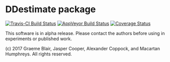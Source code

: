 # DDestimate package

[![Travis-CI Build Status](https://travis-ci.org/graemeblair/DDestimate.png?branch=master)](https://travis-ci.org/graemeblair/DDestimate)
[![AppVeyor Build Status](https://ci.appveyor.com/api/projects/status/github/graemeblair/DDestimate?branch=master&svg=true)](https://ci.appveyor.com/project/graemeblair/DDestimate)
[![Coverage Status](https://coveralls.io/repos/github/graemeblair/DDestimate/badge.svg?branch=master)](https://coveralls.io/github/graemeblair/DDestimate?branch=master)

This software is in alpha release. Please contact the authors before using in experiments or published work.
 
(c) 2017 Graeme Blair, Jasper Cooper, Alexander Coppock, and Macartan Humphreys. All rights reserved.
